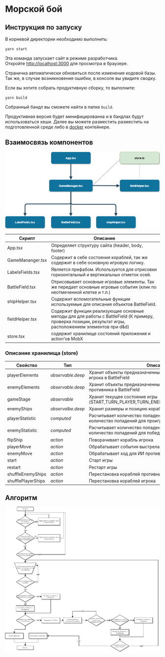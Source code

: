 # Морской бой 

## Инструкция по запуску

В корневой директории необходимо выполнить:

`yarn start`

Эта команда запускает сайт в режиме разработчика.\
Откройте [http://localhost:3000](http://localhost:3000) для просмотра в браузере.

Страничка автоматически обновиться после изменения кодовой базы.\
Так же, в случае возникновения ошибки, в консоле вы увидите сводку.

Если вы хотите собрать продуктивную сборку, то выполните:  

`yarn build`

Собранный бандл вы сможете найти в папке `build`.

Продуктивная версия будет минифицированна и в бандлах будут использоваться хеши.
Далее вы можете разместить разместить на подготовленной среде либо в [docker](https://hub.docker.com/_/httpd) контейнере.

## Взаимосвязь компонентов

![file structure](doc/component-structure.png)

Скрипт | Описание
------------ | -------------
App.tsx | Определяет структуру сайта (header, body, footer)
GameMananger.tsx | Содержит в себе состояния кораблей, так же содержит в себе основную игровую логику.
LabelsFields.tsx | Является префабом. Используется для отрисовки горизонтальный и вертикальных отметок осей.
BattleField.tsx | Отрисовывает основные игровые элементы. Так же передает основные игровые события (клик по неотмеченной клетке и т.п.)
shipHelper.tsx | Содержит вспомогательные функции используемые для описания объектов BattleField.
fieldHelper.tsx | Содержит функции реализующие основные методы для для работы с BattleField (К примеру, проверка позиции, результат игры, расположением элементов при d&d)
store.tsx | содержит хранилище состояний приложения и action'ов MobX

### Описание хранилища (store)

Свойство | Тип | Описание
------------ | ------------ | -------------
playerElements | *observable.deep* | Хранит объекты предназначенные для отображения элементов игрока в BattleField
enemyElements | *observable.deep* | Хранит объекты предназначенные для отображения элементов противника в BattleField
gameStage | *observable* | Хранит текущее состояние игры (START,TURN_PLAYER,TURN_ENEMY,PLAYER_WIN,PLAYER_LOSE)
enemyShips | *observalbe.deep* | Хранит размеры и позицию кораблей противника 
playerStatistic | *computed* | Расчитывает количество попадений по кораблям игрока и количество попадений для проигрыша
enemyStatistic | *computed* | Расчитывает количество попадений по кораблям противника и количество попадений для победы
flipShip | *action* | Поворачивает корабль игрока
playerMove | *action* | Обрабатывает события выстрела игрока
enemyMove | *action* | Обрабатывает ход для ИИ противника 
start | *action* | Старт игры
restart | *action* | Рестарт игры
shuffleEnemyShips | *action* | Перестановка кораблей противника
shufflePlayerShips | *action* | Перестановка кораблей игрока
## Алгоритм
![alghorithm](doc/alghorithm.png)
